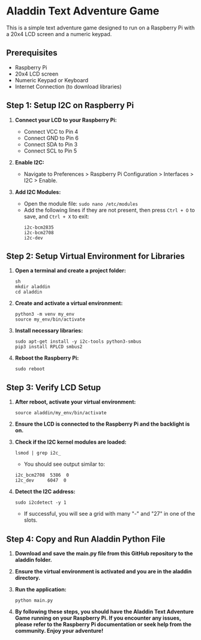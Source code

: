 # Aladdin Text Adventure Game

This is a simple text adventure game designed to run on a Raspberry Pi with a 20x4 LCD screen and a numeric keypad.

## Prerequisites

- Raspberry Pi
- 20x4 LCD screen
- Numeric Keypad or Keyboard
- Internet Connection (to download libraries)

## Step 1: Setup I2C on Raspberry Pi

1. **Connect your LCD to your Raspberry Pi:**
   - Connect VCC to Pin 4
   - Connect GND to Pin 6
   - Connect SDA to Pin 3
   - Connect SCL to Pin 5

2. **Enable I2C:**
   - Navigate to Preferences > Raspberry Pi Configuration > Interfaces > I2C > Enable.

3. **Add I2C Modules:**
   - Open the module file: `sudo nano /etc/modules`
   - Add the following lines if they are not present, then press `Ctrl + O` to save, and `Ctrl + X` to exit:
     ```
     i2c-bcm2835
     i2c-bcm2708
     i2c-dev
     ```

## Step 2: Setup Virtual Environment for Libraries

1. **Open a terminal and create a project folder:**
   ```
   sh
   mkdir aladdin
   cd aladdin
   ```

2. **Create and activate a virtual environment:**
   ```
   python3 -m venv my_env
   source my_env/bin/activate
   ```

3. **Install necessary libraries:**
   ```
   sudo apt-get install -y i2c-tools python3-smbus
   pip3 install RPLCD smbus2
   ```

4. **Reboot the Raspberry Pi:**
   ```
   sudo reboot
   ```

## Step 3: Verify LCD Setup

1. **After reboot, activate your virtual environment:**
   ```
   source aladdin/my_env/bin/activate
   ```

2. **Ensure the LCD is connected to the Raspberry Pi and the backlight is on.**

3. **Check if the I2C kernel modules are loaded:**
   ```
   lsmod | grep i2c_
   ```
   - You should see output similar to:
   ```
   i2c_bcm2708  5386  0
   i2c_dev     6047  0
   ```

4. **Detect the I2C address:**
   ```
   sudo i2cdetect -y 1
   ```
   - If successful, you will see a grid with many "-" and "27" in one of the slots.

## Step 4: Copy and Run Aladdin Python File


1. **Download and save the main.py file from this GitHub repository to the aladdin folder.**

2. **Ensure the virtual environment is activated and you are in the aladdin directory.**

3. **Run the application:**
   ```
   python main.py
   ```

4. **By following these steps, you should have the Aladdin Text Adventure Game running on your Raspberry Pi. If you encounter any issues, please refer to the Raspberry Pi documentation or seek help from the community. Enjoy your adventure!**

